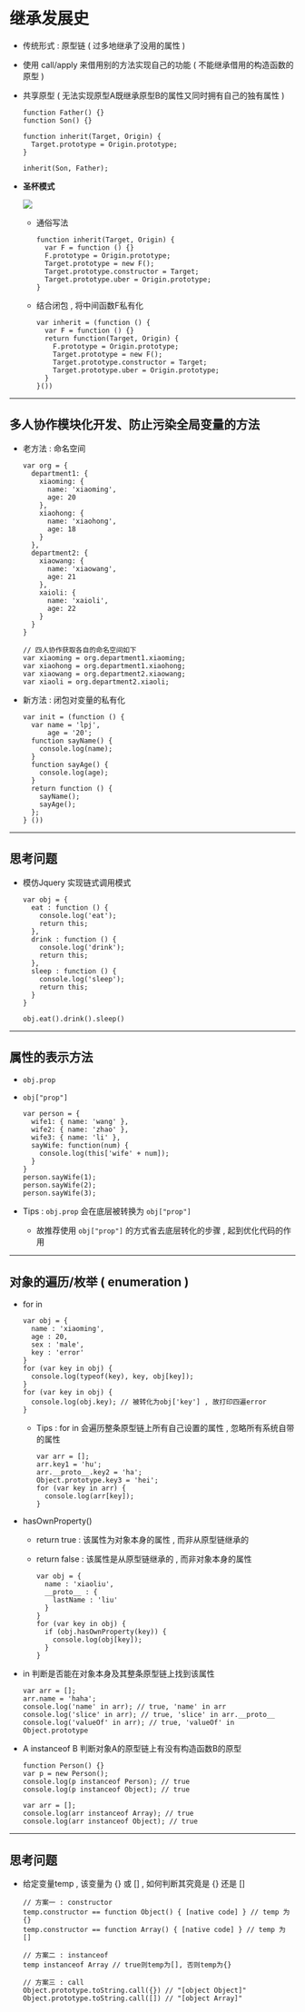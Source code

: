 # 继承发展史

- 传统形式 : 原型链 ( 过多地继承了没用的属性 )

- 使用 call/apply 来借用别的方法实现自己的功能 ( 不能继承借用的构造函数的原型 )

- 共享原型 ( 无法实现原型A既继承原型B的属性又同时拥有自己的独有属性 )

  ```
  function Father() {}
  function Son() {}

  function inherit(Target, Origin) {
    Target.prototype = Origin.prototype;
  }

  inherit(Son, Father);
  ```

- **圣杯模式**

  ![](./angleCup.png)

  - 通俗写法

    ```
    function inherit(Target, Origin) {
      var F = function () {}
      F.prototype = Origin.prototype;
      Target.prototype = new F();
      Target.prototype.constructor = Target;
      Target.prototype.uber = Origin.prototype;
    }
    ```

  - 结合闭包 , 将中间函数F私有化

    ```
    var inherit = (function () {
      var F = function () {}
      return function(Target, Origin) {
        F.prototype = Origin.prototype;
        Target.prototype = new F();
        Target.prototype.constructor = Target;
        Target.prototype.uber = Origin.prototype;
      }
    }())
    ```

-----------------------------------------------------

## 多人协作模块化开发、防止污染全局变量的方法

- 老方法 : 命名空间

  ```
  var org = {
    department1: {
      xiaoming: {
        name: 'xiaoming',
        age: 20
      },
      xiaohong: {
        name: 'xiaohong',
        age: 18
      }
    },
    department2: {
      xiaowang: {
        name: 'xiaowang',
        age: 21
      },
      xaioli: {
        name: 'xaioli',
        age: 22
      }
    }
  }
  ```
  ```
  // 四人协作获取各自的命名空间如下
  var xiaoming = org.department1.xiaoming;
  var xiaohong = org.department1.xiaohong;
  var xiaowang = org.department2.xiaowang;
  var xiaoli = org.department2.xiaoli;
  ```

- 新方法 : 闭包对变量的私有化

  ```
  var init = (function () {
    var name = 'lpj',
        age = '20';
    function sayName() {
      console.log(name);
    }
    function sayAge() {
      console.log(age);
    }
    return function () {
      sayName();
      sayAge();
    };
  } ())
  ```

------------------------------------------------------

## 思考问题

- 模仿Jquery 实现链式调用模式

  ```
  var obj = {
    eat : function () {
      console.log('eat');
      return this;
    },
    drink : function () {
      console.log('drink');
      return this;
    },
    sleep : function () {
      console.log('sleep');
      return this;
    }
  }

  obj.eat().drink().sleep()
  ```

------------------------------------------------------

## 属性的表示方法

- ```obj.prop```

- ```obj["prop"]```

  ```
  var person = {
    wife1: { name: 'wang' },
    wife2: { name: 'zhao' },
    wife3: { name: 'li' },
    sayWife: function(num) {
      console.log(this['wife' + num]);
    }
  }
  person.sayWife(1);
  person.sayWife(2);
  person.sayWife(3);
  ```

- Tips : ```obj.prop``` 会在底层被转换为 ```obj["prop"]```

  - 故推荐使用 ```obj["prop"]``` 的方式省去底层转化的步骤 , 起到优化代码的作用

------------------------------------

## 对象的遍历/枚举 ( enumeration )

- for in

  ```
  var obj = {
    name : 'xiaoming',
    age : 20,
    sex : 'male',
    key : 'error'
  }
  for (var key in obj) {
    console.log(typeof(key), key, obj[key]);
  }
  for (var key in obj) {
    console.log(obj.key); // 被转化为obj['key'] , 故打印四遍error
  }
  ```

    - Tips : for in 会遍历整条原型链上所有自己设置的属性 , 忽略所有系统自带的属性

      ```
      var arr = [];
      arr.key1 = 'hu';
      arr.__proto__.key2 = 'ha';
      Object.prototype.key3 = 'hei';
      for (var key in arr) {
        console.log(arr[key]);
      }
      ```

- hasOwnProperty()

  - return true : 该属性为对象本身的属性 , 而非从原型链继承的

  - return false : 该属性是从原型链继承的 , 而非对象本身的属性

    ```
    var obj = {
      name : 'xiaoliu',
      __proto__ : {
        lastName : 'liu'
      }
    }
    for (var key in obj) {
      if (obj.hasOwnProperty(key)) {
        console.log(obj[key]);
      }
    }
    ```

- in 判断是否能在对象本身及其整条原型链上找到该属性

  ```
  var arr = [];
  arr.name = 'haha';
  console.log('name' in arr); // true, 'name' in arr
  console.log('slice' in arr); // true, 'slice' in arr.__proto__
  console.log('valueOf' in arr); // true, 'valueOf' in Object.prototype
  ```

- A instanceof B 判断对象A的原型链上有没有构造函数B的原型

  ```
  function Person() {}
  var p = new Person();
  console.log(p instanceof Person); // true
  console.log(p instanceof Object); // true
  
  var arr = [];
  console.log(arr instanceof Array); // true
  console.log(arr instanceof Object); // true
  ```

-------------------------------------------

## 思考问题

- 给定变量temp , 该变量为 {} 或 [] , 如何判断其究竟是 {} 还是 []

  ```
  // 方案一 : constructor
  temp.constructor == function Object() { [native code] } // temp 为 {}
  temp.constructor == function Array() { [native code] } // temp 为 []
  ```

  ```
  // 方案二 : instanceof
  temp instanceof Array // true则temp为[], 否则temp为{}
  ```

  ```
  // 方案三 : call
  Object.prototype.toString.call({}) // "[object Object]"
  Object.prototype.toString.call([]) // "[object Array]"
  ```